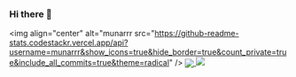 ### Hi there 👋
<img align="center" alt="munarrr src="https://github-readme-stats.codestackr.vercel.app/api?username=munarrr&show_icons=true&hide_border=true&count_private=true&include_all_commits=true&theme=radical" /></a>
<a href="https://github.com/munarrr">
  <img align="center" src="https://github-readme-stats.anuraghazra1.vercel.app/api/top-langs/?username=munarrr&layout=compact&theme=radical" />
                                                                                                                                            </a>
  <img   src="https://github-readme-stats.codestackr.vercel.app/api?username=munarrr&show_icons=true&hide_border=true&count_private=true&include_all_commits=true&theme=radical" />


<!--
**munarrr/munarrr** is a ✨ _special_ ✨ repository because its `README.md` (this file) appears on your GitHub profile.

Here are some ideas to get you started:

- 🔭 I’m currently working on ...
- 🌱 I’m currently learning ...
- 👯 I’m looking to collaborate on ...
- 🤔 I’m looking for help with ...
- 💬 Ask me about ...
- 📫 How to reach me: ...
- 😄 Pronouns: ...
- ⚡ Fun fact: ...
-->
